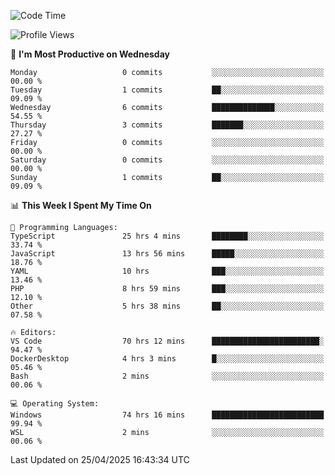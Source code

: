 <!--START_SECTION:waka-->
![Code Time](http://img.shields.io/badge/Code%20Time-4%2C744%20hrs%2025%20mins-blue)

![Profile Views](http://img.shields.io/badge/Profile%20Views-0-blue)

📅 **I'm Most Productive on Wednesday** 

```text
Monday                   0 commits           ░░░░░░░░░░░░░░░░░░░░░░░░░   00.00 % 
Tuesday                  1 commits           ██░░░░░░░░░░░░░░░░░░░░░░░   09.09 % 
Wednesday                6 commits           ██████████████░░░░░░░░░░░   54.55 % 
Thursday                 3 commits           ███████░░░░░░░░░░░░░░░░░░   27.27 % 
Friday                   0 commits           ░░░░░░░░░░░░░░░░░░░░░░░░░   00.00 % 
Saturday                 0 commits           ░░░░░░░░░░░░░░░░░░░░░░░░░   00.00 % 
Sunday                   1 commits           ██░░░░░░░░░░░░░░░░░░░░░░░   09.09 % 
```


📊 **This Week I Spent My Time On** 

```text
💬 Programming Languages: 
TypeScript               25 hrs 4 mins       ████████░░░░░░░░░░░░░░░░░   33.74 % 
JavaScript               13 hrs 56 mins      █████░░░░░░░░░░░░░░░░░░░░   18.76 % 
YAML                     10 hrs              ███░░░░░░░░░░░░░░░░░░░░░░   13.46 % 
PHP                      8 hrs 59 mins       ███░░░░░░░░░░░░░░░░░░░░░░   12.10 % 
Other                    5 hrs 38 mins       ██░░░░░░░░░░░░░░░░░░░░░░░   07.58 % 

🔥 Editors: 
VS Code                  70 hrs 12 mins      ████████████████████████░   94.47 % 
DockerDesktop            4 hrs 3 mins        █░░░░░░░░░░░░░░░░░░░░░░░░   05.46 % 
Bash                     2 mins              ░░░░░░░░░░░░░░░░░░░░░░░░░   00.06 % 

💻 Operating System: 
Windows                  74 hrs 16 mins      █████████████████████████   99.94 % 
WSL                      2 mins              ░░░░░░░░░░░░░░░░░░░░░░░░░   00.06 % 
```


 Last Updated on 25/04/2025 16:43:34 UTC
<!--END_SECTION:waka-->
